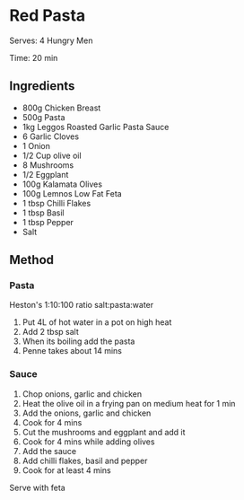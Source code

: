 # Red Pasta

Serves: 4 Hungry Men

Time: 20 min

## Ingredients
* 800g Chicken Breast
* 500g Pasta
* 1kg Leggos Roasted Garlic Pasta Sauce
* 6 Garlic Cloves
* 1 Onion
* 1/2 Cup olive oil
* 8 Mushrooms
* 1/2 Eggplant
* 100g Kalamata Olives
* 100g Lemnos Low Fat Feta
* 1 tbsp Chilli Flakes
* 1 tbsp Basil
* 1 tbsp Pepper
* Salt

## Method
### Pasta
Heston's 1:10:100 ratio salt:pasta:water
1. Put 4L of hot water in a pot on high heat
1. Add 2 tbsp salt
1. When its boiling add the pasta
1. Penne takes about 14 mins

### Sauce
1. Chop onions, garlic and chicken
1. Heat the olive oil in a frying pan on medium heat for 1 min
1. Add the onions, garlic and chicken
1. Cook for 4 mins
1. Cut the mushrooms and eggplant and add it
1. Cook for 4 mins while adding olives
1. Add the sauce
1. Add chilli flakes, basil and pepper
1. Cook for at least 4 mins

Serve with feta



